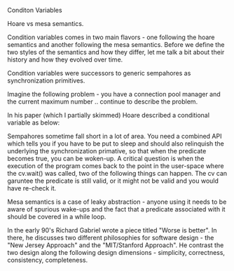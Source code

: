 Conditon Variables 

Hoare vs mesa semantics.

Condition variables comes in two main flavors - one following the hoare semantics and another following the mesa semantics. Before we define the two styles of the semantics and how they differ, let me talk a bit about their history and how they evolved over time.

Condition variables were successors to generic sempahores as synchronization primitives. 

Imagine the following problem - you have a connection pool manager and the current maximum number .. continue to describe the problem. 

In his paper (which I partially skimmed) Hoare described a conditional variable as below: 

Sempahores sometime fall short in a lot of area. You need a combined API which tells you if you have to be put to sleep and should also relinquish the underlying the synchronization
primative, so that when the predicate becomes true, you can be woken-up. A critical question is when the execution of the program comes back to the point in the user-space where the
cv.wait() was called, two of the following things can happen. The cv can garuntee the predicate is still valid, or it might not be valid and you would have re-check it. 

Mesa semantics is a case of leaky abstraction - anyone using it needs to be aware of spurious wake-ups and the fact that a predicate associated with it should be covered in a
while loop. 

In the early 90's Richard Gabriel wrote a piece titled "Worse is better". In there, he discusses two different philosophies for software design - the "New Jersey Approach"
and the "MIT/Stanford Approach". He contrast the two design along the following design dimensions - simplicity, correctness, consistency, completeness. 



